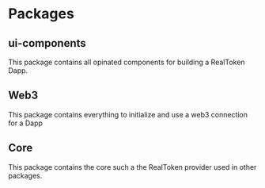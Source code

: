 # Packages

## ui-components

This package contains all opinated components for building a RealToken Dapp.

## Web3

This package contains everything to initialize and use a web3 connection for a Dapp

## Core

This package contains the core such a the RealToken provider used in other packages.
